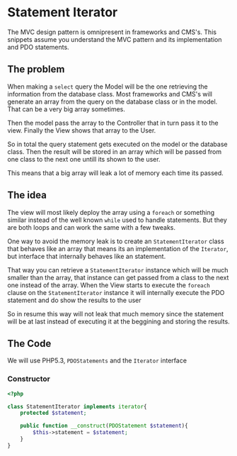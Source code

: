 Statement Iterator
==================

The MVC design pattern is omnipresent in frameworks and CMS's. This snippets assume you understand the MVC pattern and its implementation and PDO statements.

## The problem
When making a `select` query the Model will be the one retrieving the information from the database class. Most frameworks and CMS's will generate an array from the query on the database class or in the model. That can be a very big array sometimes.

Then the model pass the array to the Controller that in turn pass it to the view. Finally the View shows that array to the User.

So in total the query statement gets executed on the model or the database class. Then the result will be stored in an array which will be passed from one class to the next one untill its shown to the user.

This means that a big array will leak a lot of memory each time its passed.

## The idea

The view will most likely deploy the array using a `foreach` or something similar instead of the well known `while` used to handle statements. But they are both loops and can work the same with a few tweaks.

One way to avoid the memory leak is to create an `StatementIterator` class that behaves like an array that means its an implementation of the `Iterator`, but interface that internally behaves like an statement.

That way you can retrieve a `StatementIterator` instance which will be much smaller than the array, that instance can get passed from a class to the next one instead of the array. When the View starts to execute the `foreach` clause on the `StatementIterator` instance it will internally execute the PDO statement and do show the results to the user

So in resume this way will not leak that much memory since the statement will be at last instead of executing it at the beggining and storing the results.

## The Code

We will use PHP5.3, `PDOStatements` and the `Iterator` interface

### Constructor

```PHP
<?php

class StatementIterator implements iterator{
    protected $statement;

    public function __construct(PDOStatement $statement){
        $this->statement = $statement;
    }
}
```
